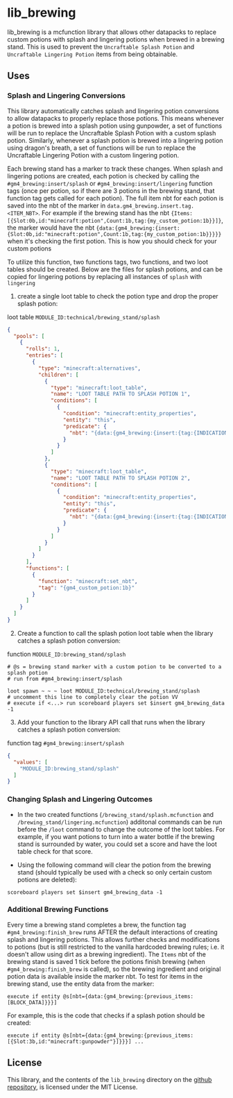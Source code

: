 # lib_brewing
lib_brewing is a mcfunction library that allows other datapacks to replace custom potions with splash and lingering potions when brewed in a brewing stand. This is used to prevent the `Uncraftable Splash Potion` and `Uncraftable Lingering Potion` items from being obtainable.

## Uses
### Splash and Lingering Conversions
This library automatically catches splash and lingering potion conversions to allow datapacks to properly replace those potions. This means whenever a potion is brewed into a splash potion using gunpowder, a set of functions will be run to replace the Uncraftable Splash Potion with a custom splash potion. Similarly, whenever a splash potion is brewed into a lingering potion using dragon's breath, a set of functions will be run to replace the Uncraftable Lingering Potion with a custom lingering potion.

Each brewing stand has a marker to track these changes. When splash and lingering potions are created, each potion is checked by calling the `#gm4_brewing:insert/splash` or `#gm4_brewing:insert/lingering` function tags (once per potion, so if there are 3 potions in the brewing stand, that function tag gets called for each potion). The full item nbt for each potion is saved into the nbt of the marker in `data.gm4_brewing.insert.tag.<ITEM_NBT>`. For example if the brewing stand has the nbt `{Items:[{Slot:0b,id:"minecraft:potion",Count:1b,tag:{my_custom_potion:1b}}]}`, the marker would have the nbt `{data:{gm4_brewing:{insert:{Slot:0b,id:"minecraft:potion",Count:1b,tag:{my_custom_potion:1b}}}}}` when it's checking the first potion. This is how you should check for your custom potions

To utilize this function, two functions tags, two functions, and two loot tables should be created. Below are the files for splash potions, and can be copied for lingering potions by replacing all instances of `splash` with `lingering`

1. create a single loot table to check the potion type and drop the proper splash potion:

loot table `MODULE_ID:technical/brewing_stand/splash`
```json
{
  "pools": [
    {
      "rolls": 1,
      "entries": [
        {
          "type": "minecraft:alternatives",
          "children": [
            {
              "type": "minecraft:loot_table",
              "name": "LOOT TABLE PATH TO SPLASH POTION 1",
              "conditions": [
                {
                  "condition": "minecraft:entity_properties",
                  "entity": "this",
                  "predicate": {
                    "nbt": "{data:{gm4_brewing:{insert:{tag:{INDICATION NBT FOR POTION 1}}}}"
                  }
                }
              ]
            },
            {
              "type": "minecraft:loot_table",
              "name": "LOOT TABLE PATH TO SPLASH POTION 2",
              "conditions": [
                {
                  "condition": "minecraft:entity_properties",
                  "entity": "this",
                  "predicate": {
                    "nbt": "{data:{gm4_brewing:{insert:{tag:{INDICATION NBT FOR POTION 2}}}}"
                  }
                }
              ]
            }
          ]
        }
      ],
      "functions": [
        {
          "function": "minecraft:set_nbt",
          "tag": "{gm4_custom_potion:1b}"
        }
      ]
    }
  ]
}
```

2. Create a function to call the splash potion loot table when the library catches a splash potion conversion:

function `MODULE_ID:brewing_stand/splash`
```mcfunction
# @s = brewing stand marker with a custom potion to be converted to a splash potion
# run from #gm4_brewing:insert/splash

loot spawn ~ ~ ~ loot MODULE_ID:technical/brewing_stand/splash
# uncomment this line to completely clear the potion VV
# execute if <...> run scoreboard players set $insert gm4_brewing_data -1
```

3. Add your function to the library API call that runs when the library catches a splash potion conversion:

function tag `#gm4_brewing:insert/splash`
```json
{
  "values": [
    "MODULE_ID:brewing_stand/splash"
  ]
}
```


### Changing Splash and Lingering Outcomes
- In the two created functions (`/brewing_stand/splash.mcfunction` and `/brewing_stand/lingering.mcfunction`) additonal commands can be run before the `/loot` command to change the outcome of the loot tables. For example, if you want potions to turn into a water bottle if the brewing stand is surrounded by water, you could set a score and have the loot table check for that score.

- Using the following command will clear the potion from the brewing stand (should typically be used with a check so only certain custom potions are deleted):
```mcfunction
scoreboard players set $insert gm4_brewing_data -1
```

### Additional Brewing Functions
Every time a brewing stand completes a brew, the function tag `#gm4_brewing:finish_brew` runs AFTER the default interactions of creating splash and lingering potions. This allows further checks and modifications to potions (but is still restricted to the vanilla hardcoded brewing rules; i.e. it doesn't allow using dirt as a brewing ingredient). The `Items` nbt of the brewing stand is saved 1 tick before the potions finish brewing (when `#gm4_brewing:finish_brew` is called), so the brewing ingredient and original potion data is available inside the marker nbt. To test for items in the brewing stand, use the entity data from the marker: 

```mcfunction
execute if entity @s[nbt={data:{gm4_brewing:{previous_items:[BLOCK_DATA]}}}]
```

For example, this is the code that checks if a splash potion should be created: 
```mcfunction
execute if entity @s[nbt={data:{gm4_brewing:{previous_items:[{Slot:3b,id:"minecraft:gunpowder"}]}}}] ...
```


## License
This library, and the contents of the `lib_brewing` directory on the [github repository](https://github.com/Gamemode4Dev/GM4_Datapacks), is licensed under the MIT License.
